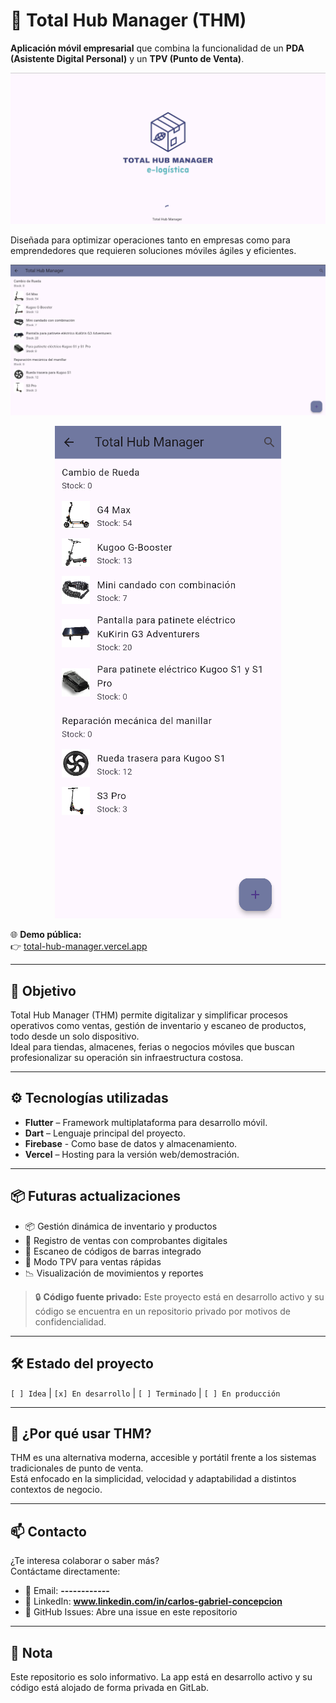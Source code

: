 # 📱 Total Hub Manager (THM)
**Aplicación móvil empresarial** que combina la funcionalidad de un **PDA (Asistente Digital Personal)** y un **TPV (Punto de Venta)**.  

![Captura Principal de la interfaz](src/img1.png)

Diseñada para optimizar operaciones tanto en empresas como para emprendedores que requieren soluciones móviles ágiles y eficientes.


![Captura de la interfaz del inventario (Versión Escritorio)](src/img2.png)

<p align="center">
  <img src="src/img3.png" alt="Captura de la interfaz del inventario (Versión móvil)">
</p>

🌐 **Demo pública:**  
👉 [total-hub-manager.vercel.app](https://total-hub-manager.vercel.app)

---

## 🎯 Objetivo

Total Hub Manager (THM) permite digitalizar y simplificar procesos operativos como ventas, gestión de inventario y escaneo de productos, todo desde un solo dispositivo.  
Ideal para tiendas, almacenes, ferias o negocios móviles que buscan profesionalizar su operación sin infraestructura costosa.

---

## ⚙️ Tecnologías utilizadas

- **Flutter** – Framework multiplataforma para desarrollo móvil.
- **Dart** – Lenguaje principal del proyecto.
- **Firebase** - Como base de datos y almacenamiento.
- **Vercel** – Hosting para la versión web/demostración.

---

## 📦 Futuras actualizaciones

- 📦 Gestión dinámica de inventario y productos  
- 🧾 Registro de ventas con comprobantes digitales  
- 📲 Escaneo de códigos de barras integrado  
- 💼 Modo TPV para ventas rápidas  
- 📉 Visualización de movimientos y reportes

> 🔒 **Código fuente privado:** Este proyecto está en desarrollo activo y su código se encuentra en un repositorio privado por motivos de confidencialidad.

---

## 🛠️ Estado del proyecto

`[ ] Idea` | `[x] En desarrollo` | `[ ] Terminado` | `[ ] En producción`

---

## 📍 ¿Por qué usar THM?

THM es una alternativa moderna, accesible y portátil frente a los sistemas tradicionales de punto de venta.  
Está enfocado en la simplicidad, velocidad y adaptabilidad a distintos contextos de negocio.

---

## 📫 Contacto

¿Te interesa colaborar o saber más?  
Contáctame directamente:

- 📧 Email: **------------**
- 💼 LinkedIn: **www.linkedin.com/in/carlos-gabriel-concepcion**
- 💬 GitHub Issues: Abre una issue en este repositorio

---

## 📝 Nota

Este repositorio es solo informativo. La app está en desarrollo activo y su código está alojado de forma privada en GitLab.
